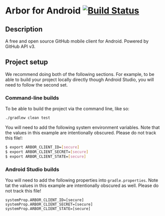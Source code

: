 # Arbor for Android [![Build Status](https://travis-ci.org/ToastedSnackBar/arbor-android.svg?branch=master)](https://travis-ci.org/ToastedSnackBar/arbor-android)

## Description

A free and open source GitHub mobile client for Android. Powered by GitHub API v3.

## Project setup

We recommend doing both of the following sections. For example, to be able to build your project locally directly though Android Studio, you will need to follow the second set.

### Command-line builds

To be able to build the project via the command line, like so:

```bash
./gradlew clean test
```

You will need to add the following system environment variables. Note that the values in this example are intentionally obscured. Please do not track this file!:

```bash
$ export ARBOR_CLIENT_ID=[secure]
$ export ARBOR_CLIENT_SECRET=[secure]
$ export ARBOR_CLIENT_STATE=[secure]
```

### Android Studio builds

You will need to add the following properties into `gradle.properties`. Note tat the values in this example are intentionally obscured as well. Please do not track this file!

```properties
systemProp.ARBOR_CLIENT_ID=[secure]
systemProp.ARBOR_CLIENT_SECRET=[secure]
systemProp.ARBOR_CLIENT_STATE=[secure]
```
